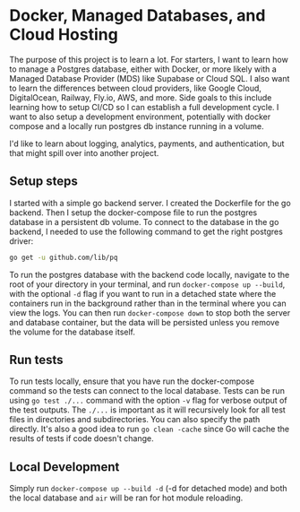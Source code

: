 # Docker, Managed Databases, and Cloud Hosting

The purpose of this project is to learn a lot. For starters, I want to learn how to manage a Postgres database, either with Docker, or more likely with a Managed Database Provider (MDS) like Supabase or Cloud SQL. I also want to learn the differences between cloud providers, like Google Cloud, DigitalOcean, Railway, Fly.io, AWS, and more. Side goals to this include learning how to setup CI/CD so I can establish a full development cycle. I want to also setup a development environment, potentially with docker compose and a locally run postgres db instance running in a volume.

I'd like to learn about logging, analytics, payments, and authentication, but that might spill over into another project.

## Setup steps

I started with a simple go backend server. I created the Dockerfile for the go backend. Then I setup the docker-compose file to run the postgres database in a persistent db volume. To connect to the database in the go backend, I needed to use the following command to get the right postgres driver:

```bash
go get -u github.com/lib/pq
```

To run the postgres database with the backend code locally, navigate to the root of your directory in your terminal, and run `docker-compose up --build`, with the optional `-d` flag if you want to run in a detached state where the containers run in the background rather than in the terminal where you can view the logs. You can then run `docker-compose down` to stop both the server and database container, but the data will be persisted unless you remove the volume for the database itself.

## Run tests

To run tests locally, ensure that you have run the docker-compose command so the tests can connect to the local database. Tests can be run using `go test ./...` command with the option `-v` flag for verbose output of the test outputs. The `./...` is important as it will recursively look for all test files in directories and subdirectories. You can also specify the path directly. It's also a good idea to run `go clean -cache` since Go will cache the results of tests if code doesn't change.

## Local Development

Simply run `docker-compose up --build -d` (-d for detached mode) and both the local database and `air` will be ran for hot module reloading.
